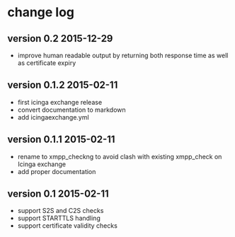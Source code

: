# change log

## version 0.2 2015-12-29

* improve human readable output by returning both response time as well as
  certificate expiry

## version 0.1.2 2015-02-11

* first icinga exchange release
* convert documentation to markdown
* add icingaexchange.yml

## version 0.1.1 2015-02-11

* rename to xmpp_checkng to avoid clash with existing xmpp_check on Icinga
  exchange
* add proper documentation

## version 0.1 2015-02-11

* support S2S and C2S checks
* support STARTTLS handling
* support certificate validity checks
